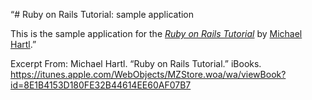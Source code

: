 “# Ruby on Rails Tutorial: sample application

This is the sample application for
the [*Ruby on Rails Tutorial*](http://railstutorial.org/)
by [Michael Hartl](http://michaelhartl.com/).”

Excerpt From: Michael Hartl. “Ruby on Rails Tutorial.” iBooks. https://itunes.apple.com/WebObjects/MZStore.woa/wa/viewBook?id=8E1B4153D180FE32B44614EE60AF07B7
